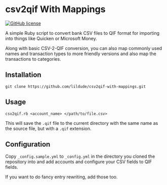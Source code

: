 # csv2qif With Mappings

[![GitHub license](https://img.shields.io/github/license/mashape/apistatus.svg)]()

A simple Ruby script to convert bank CSV files to QIF format for importing into things like Quicken or Microsoft Money.

Along with basic CSV-2-QIF conversion, you can also map commonly used names and transaction types to more friendly versions and also map the transactions to categories.

## Installation

```
git clone https://github.com/lildude/csv2qif-with-mappings.git
```

## Usage

```
csv2qif.rb <account_name> </path/to/file.csv>
```

This will save the `.qif` file to the current directory with the same name as the source file, but with a `.qif` extension.

## Configuration

Copy `_config.sample.yml` to `_config.yml` in the directory you cloned the repository into and add accounts and configure your CSV fields to QIF fields.

If you want to do fancy entry rewriting, add those too.
